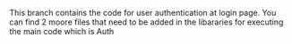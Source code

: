 This branch contains the code for user authentication at login page.
You can find 2 moore files that need to be added in the libararies for executing the main code which is Auth
